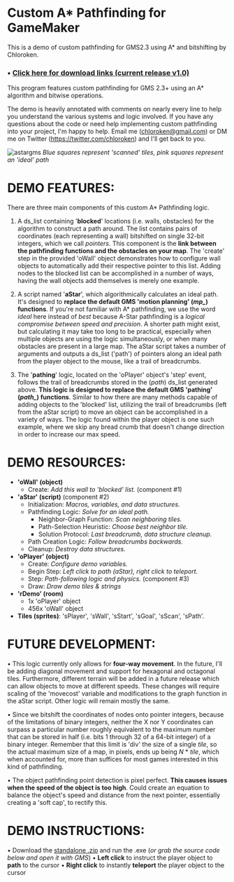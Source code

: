 # Custom A* Pathfinding for GameMaker

This is a demo of custom pathfinding for GMS2.3 using A* and bitshifting by Chloroken.

### • [Click here for download links (current release v1.0)](https://github.com/chloroken/astargms/releases/tag/1.0)

This program features custom pathfinding for GMS 2.3+ using an A* algorithm and bitwise operations.

The demo is heavily annotated with comments on nearly every line to help you understand the various systems and logic involved. If you have any questions about the code or need help implementing custom pathfinding into your project, I'm happy to help. Email me (chloroken@gmail.com) or DM me on Twitter (https://twitter.com/chloroken) and I'll get back to you.

![astargms](https://user-images.githubusercontent.com/72576960/96370672-aa665b00-112c-11eb-9580-f4949b64eef3.gif)
*Blue squares represent 'scanned' tiles, pink squares represent an 'ideal' path*

# DEMO FEATURES:

There are three main components of this custom A* Pathfinding logic.

1) A ds_list containing '**blocked**' locations (i.e. walls, obstacles) for the algorithm to construct a path around. The list contains pairs of coordinates (each representing a wall) bitshifted on single 32-bit integers, which we call *pointers*. This component is the **link between the pathfinding functions and the obstacles on your map**. The 'create' step in the provided 'oWall' object demonstrates how to configure wall objects to automatically add their respective pointer to this list. Adding nodes to the blocked list can be accomplished in a number of ways, having the wall objects add themselves is merely one example.

2) A script named '**aStar**', which algorithmically calculates an ideal path. It's designed to **replace the default GMS 'motion planning' (*mp_*) functions**. If you're not familiar with A* pathfinding, we use the word *ideal* here instead of *best* because A-Star pathfinding is a *logical compromise between speed and precision*. A shorter path might exist, but calculating it may take too long to be practical, especially when multiple objects are using the logic simultaneously, or when many obstacles are present in a large map. The aStar script takes a number of arguments and outputs a ds_list ('path') of pointers along an ideal path from the player object to the mouse, like a trail of breadcrumbs.

3) The '**pathing**' logic, located on the 'oPlayer' object's 'step' event, follows the trail of breadcrumbs stored in the (*path*) ds_list generated above. **This logic is designed to replace the default GMS 'pathing' (*path_*) functions**. Similar to how there are many methods capable of adding objects to the 'blocked' list, utilizing the trail of breadcrumbs (left from the aStar script) to move an object can be accomplished in a variety of ways. The logic found within the player object is one such example, where we skip any bread crumb that doesn't change direction in order to increase our max speed.

# DEMO RESOURCES:
* **'oWall' (object)**
  * Create: *Add this wall to 'blocked' list.* (component #1)
* **'aStar' (script)** (component #2)
  * Initialization: *Macros, variables, and data structures.*
  * Pathfinding Logic: *Solve for an ideal path.*
    * Neighbor-Graph Function: *Scan neighboring tiles.*
    * Path-Selection Heuristic: *Choose best neighbor tile.*
    * Solution Protocol: *Last breadcrumb, data structure cleanup.*
  * Path Creation Logic: *Follow breadcrumbs backwards.*
  * Cleanup: *Destroy data structures.*
* **'oPlayer' (object)**
  * Create: *Configure demo variables.*
  * Begin Step: *Left click to path (aStar), right click to teleport.*
  * Step: *Path-following logic and physics.* (component #3)
  * Draw: *Draw demo tiles & strings*
* **'rDemo' (room)**
  * 1x 'oPlayer' object
  * 456x 'oWall' object
* **Tiles (sprites)**: 'sPlayer', 'sWall', 'sStart', 'sGoal', 'sScan', 'sPath'.

# FUTURE DEVELOPMENT:

• This logic currently only allows for **four-way movement**. In the future, I'll be adding diagonal movement and support for hexagonal and octagonal tiles. Furthermore, different terrain will be added in a future release which can allow objects to move at different speeds. These changes will require scaling of the 'movecost' variable and modifications to the graph function in the aStar script. Other logic will remain mostly the same.

• Since we bitshift the coordinates of nodes onto pointer integers, because of the limitations of binary integers, neither the X nor Y coordinates can surpass a particular number roughly equivalent to the maximum number that can be stored in half (i.e. bits 1 through 32 of a 64-bit integer) of a binary integer. Remember that this limit is 'div' the size of a single *tile*, so the actual maximum size of a map, in pixels, ends up being *N* * *tile*, which when accounted for, more than suffices for most games interested in this kind of pathfinding.

• The object pathfinding point detection is pixel perfect. **This causes issues when the speed of the object is too high**. Could create an equation to balance the object's speed and distance from the next pointer, essentially creating a 'soft cap', to rectify this.

# DEMO INSTRUCTIONS:

• Download the [standalone .zip](https://github.com/chloroken/astargms/files/5397894/astargms.zip) and run the .exe (*or grab the source code below and open it with GMS*)
• **Left click** to instruct the player object to **path** to the cursor
• **Right click** to instantly **teleport** the player object to the cursor
